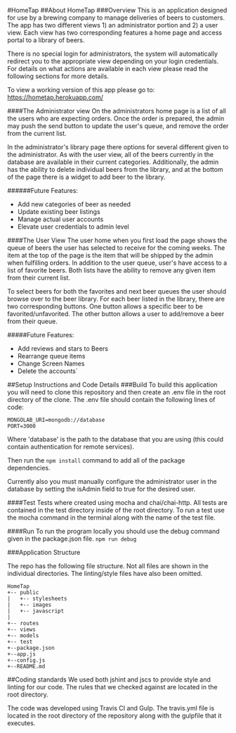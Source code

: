#HomeTap
##About HomeTap
###Overview
This is an application designed for use by a brewing company to manage deliveries of beers to 
customers. The app has two different views 1) an administrator portion and 2) a user view. Each view has two corresponding features a home page and access portal to a library of beers.

There is no special login for administrators, the system will automatically redirect you to the appropriate view depending on your login credentials. For details on what actions are available in each view please read the following sections for more details. 

To view a working version of this app please go to: https://hometap.herokuapp.com/

####The Administrator view
On the administrators home page is a list of all the users who are expecting orders. Once the order is prepared, the admin may push the send button to update the user's queue, and remove the order from the current list.

In the administrator's library page there options for several different given to the administrator. As with the user view, all of the beers currently in the database are available in their current categories. Additionally, the admin has the ability to delete individual beers from the library, and at the bottom of the page there is a widget to add beer to the library. 

######Future Features:
- Add new categories of beer as needed
- Update existing beer listings
- Manage actual user accounts
- Elevate user credentials to admin level

####The User View
The user home when you first load the page shows the queue of beers the user has selected to receive for the coming weeks. The item at the top of the page is the item that will be shipped by the admin when fulfilling orders. In addition to the user queue, user's have access to a list of favorite beers. Both lists have the ability to remove any given item from their current list.

To select beers for both the favorites and next beer queues the user should browse over to the beer library. For each beer listed in the library, there are two corresponding buttons. One button allows a specific beer to be favorited/unfavorited. The other button allows a user to add/remove a beer from their queue. 

#####Future Features:
- Add reviews and stars to Beers
- Rearrange queue items
- Change Screen Names
- Delete the accounts`

##Setup Instructions and Code Details
###Build
To build this application you will need to clone this repository and then create an .env file in the root directory of the clone. The .env file should contain the following lines of code:

```
MONGOLAB_URI=mongodb://database
PORT=3000
```
Where 'database' is the path to the database that you are using (this could contain authentication for remote services).

Then run the ```npm install``` command to add all of the package dependencies. 

Currently also you must manually configure the administrator user in the database by setting the isAdmin field to true for the desired user. 

####Test
Tests where created using mocha and chai/chai-http. All tests are contained in the test directory inside of the root directory. To run a test use the mocha command in the terminal along with the name of the test file.

####Run
To run the program locally you should use the debug command given in the package.json file. ```npm run debug```

###Application Structure

The repo has the following file structure. Not all files are shown in the individual directories. The linting/style files have also been omitted. 

```
HomeTap
+-- public
|   +-- stylesheets
|   +-- images
|   +-- javascript
|
+-- routes
+-- views
+-- models
+-- test
+--package.json
+--app.js
+--config.js
+--README.md
```
##Coding standards
We used both jshint and jscs to provide style and linting for our code. The rules that we checked against are located in the root directory.

The code was developed using Travis CI and Gulp. The travis.yml file is located in the root directory of the repository along with the gulpfile that it executes. 
